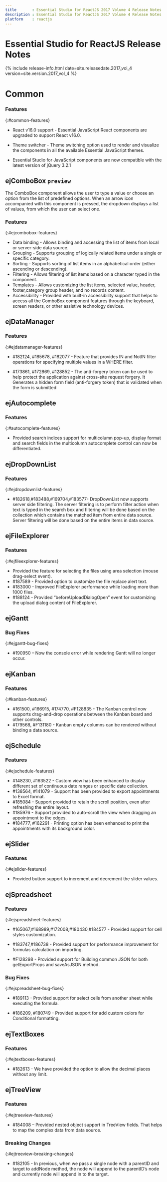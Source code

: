 ```yaml
---
title 		: Essential Studio for ReactJS 2017 Volume 4 Release Notes
description : Essential Studio for ReactJS 2017 Volume 4 Release Notes
platform 	: reactjs
---
```


# Essential Studio for ReactJS Release Notes

{% include release-info.html date=site.releasedate.2017_vol_4 version=site.version.2017_vol_4 %} 



# Common

### Features
{:#common-features}
 
* React v16.0 support - Essential JavaScript React components are upgraded to support React v16.0.

* Theme switcher - Theme switching option used to render and visualize the components in all the available Essential JavaScript themes.

* Essential Studio for JavaScript components are now compatible with the latest version of jQuery 3.2.1
## ejComboBox `preview`

The ComboBox component allows the user to type a value or choose an option from the list of predefined options. When an arrow icon accompanied with this component is pressed, the dropdown displays a list of values, from which the user can select one.

### Features
{:#ejcombobox-features}

* Data binding - Allows binding and accessing the list of items from local or server-side data source.
* Grouping - Supports grouping of logically related items under a single or specific category.
* Sorting - Supports sorting of list items in an alphabetical order (either ascending or descending).
* Filtering - Allows filtering of list items based on a character typed in the component.
* Templates - Allows customizing the list items, selected value, header, footer,category group header, and no records content.
* Accessibility - Provided with built-in accessibility support that helps to access all the ComboBox component features through the keyboard, screen readers, or other assistive technology devices.
## ejDataManager

### Features
{:#ejdatamanager-features}

* #182124, #185678, #182077 - Feature that provides IN and NotIN filter operations for specifying multiple values in a WHERE filter.

* #173861, #172869, #128852 - The anti-forgery token can be used to help protect the application against cross-site request forgery. It Generates a hidden form field (anti-forgery token) that is validated when the form is submitted

## ejAutocomplete

### Features
{:#autocomplete-features}

* Provided search indices support for multicolumn pop-up, display format and search fields in the multicolumn autocomplete control can now be differentiated.

## ejDropDownList

### Features

{:#ejdropdownlist-features}

* #182618,#183488,#169704,#183577- DropDownList now supports server side filtering. The server filtering is to perform filter action when text is typed in the search box and filtering will be done based on the collection which contains the matched item from entire data source. Server filtering will be done based on the entire items in data source.

## ejFileExplorer

### Features
{:#ejfileexplorer-features}

* Provided the feature for selecting the files using area selection (mouse drag-select event).
* \#187589 - Provided option to customize the file replace alert text.
* \#183000 - Improved FileExplorer performance while loading more than 1000 files.
* \#188124 - Provided “beforeUploadDialogOpen” event for customizing the upload dialog content of FileExplorer.

 
## ejGantt

### Bug Fixes
{:#ejgantt-bug-fixes}

* \#190950 – Now the console error while rendering Gantt will no longer occur.







## ejKanban

### Features
{:#kanban-features}

* \#161500, \#166915, \#174770, \#F128835 - The Kanban control now supports drag-and-drop operations between the Kanban board and other controls.
* \#179568, \#F131180 - Kanban empty columns can be rendered without binding a data source.

## ejSchedule

### Features
{:#ejschedule-features}

* \#148230, \#163522 - Custom view has been enhanced to display different set of continuous date ranges or specific date collection.
* \#138564, \#141079 - Support has been provided to export appointments to Excel format.
* \#185084 - Support provided to retain the scroll position, even after refreshing the entire layout.
* \#185976 - Support provided to auto-scroll the view when dragging an appointment to the edges.
* \#184777, \#162291 - Printing option has been enhanced to print the appointments with its background color.

## ejSlider

### Features
{:#ejslider-features}

* Provided button support to increment and decrement the slider values.
 
## ejSpreadsheet

### Features	
{:#ejspreadsheet-features}

* \#165067,\#168989,\#172008,\#180430,\#184577 - Provided support for cell styles customization.

* \#183747,\#186738 - Provided support for performance improvement for formulas calculation on importing.

* \#F128298 - Provided support for Building common JSON for both getExportProps and saveAsJSON method.

### Bug Fixes	
{:#ejspreadsheet-bug-fixes}

* \#189113 - Provided support for select cells from another sheet while executing the formula.

* \#186209, \#180749 - Provided support for add custom colors for Conditional formatting.
## ejTextBoxes

### Features
{:#ejtextboxes-features}

* \#182613 - We have provided the option to allow the decimal places without any limit.

## ejTreeView

### Features
{:#ejtreeview-features}

* \#184008 – Provided nested object support in TreeView fields. That helps to map the complex data from data source.

### Breaking Changes
{:#ejtreeview-breaking-changes}

* \#182105 - In previous, when we pass a single node with a parentID and target to addNode method, the node will append to the parentID’s node and currently node will append in to the target.

